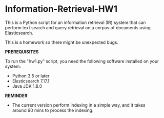 # Information-Retrieval-HW1

This is a Python script for an information retrieval (IR) system that can perform text search and query retrieval on a corpus of documents using Elasticsearch. 

This is a homework so there might be unexpected bugs.

**PREREQUISITES**

To run the "hw1.py" script, you need the following software installed on your system:

* Python 3.5 or later
* Elasticsearch 7.17.1
* Java JDK 1.8.0

**REMINDER**

* The current version perform indexing in a simple way, and it takes around 90 mins to process the indexing.
